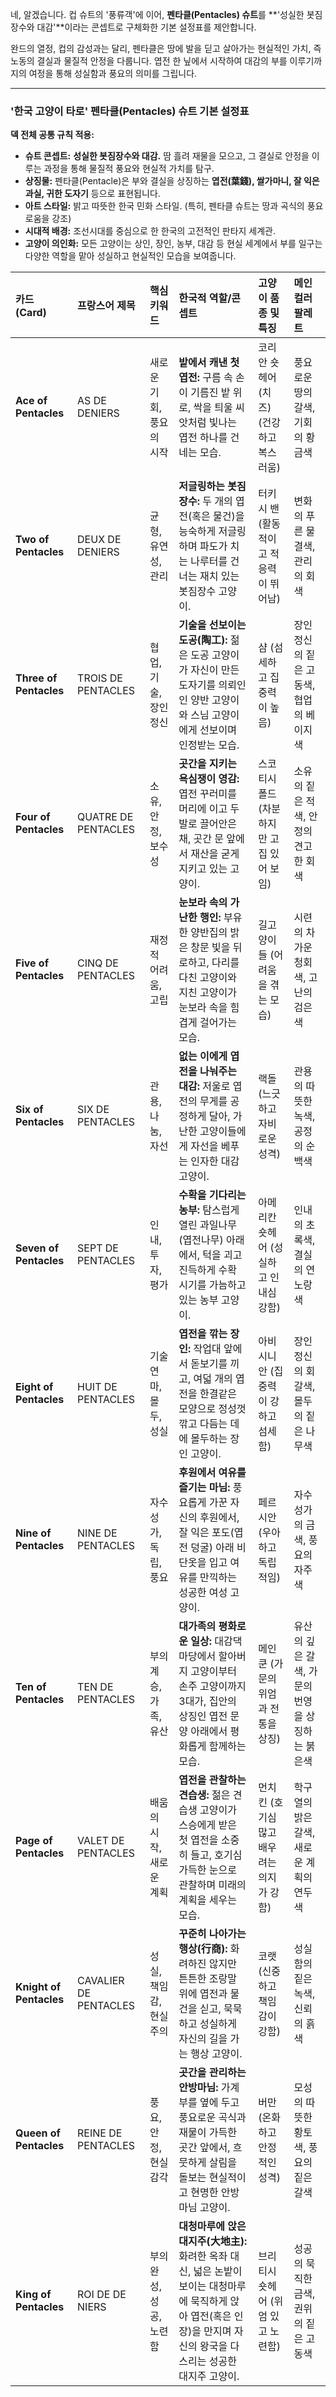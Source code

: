네, 알겠습니다. 컵 슈트의 '풍류객'에 이어, **펜타클(Pentacles) 슈트**를 **'성실한 봇짐장수와 대감'**이라는 콘셉트로 구체화한 기본 설정표를 제안합니다.

완드의 열정, 컵의 감성과는 달리, 펜타클은 땅에 발을 딛고 살아가는 현실적인 가치, 즉 노동의 결실과 물질적 안정을 다룹니다. 엽전 한 닢에서 시작하여 대감의 부를 이루기까지의 여정을 통해 성실함과 풍요의 의미를 그립니다.

---

### **'한국 고양이 타로' 펜타클(Pentacles) 슈트 기본 설정표**

**덱 전체 공통 규칙 적용:**
*   **슈트 콘셉트:** **성실한 봇짐장수와 대감.** 땀 흘려 재물을 모으고, 그 결실로 안정을 이루는 과정을 통해 물질적 풍요와 현실적 가치를 탐구.
*   **상징물:** 펜타클(Pentacle)은 부와 결실을 상징하는 **엽전(葉錢), 쌀가마니, 잘 익은 과실, 귀한 도자기** 등으로 표현됩니다.
*   **아트 스타일:** 밝고 따뜻한 한국 민화 스타일. (특히, 펜타클 슈트는 땅과 곡식의 풍요로움을 강조)
*   **시대적 배경:** 조선시대를 중심으로 한 한국의 고전적인 판타지 세계관.
*   **고양이 의인화:** 모든 고양이는 상인, 장인, 농부, 대감 등 현실 세계에서 부를 일구는 다양한 역할을 맡아 성실하고 현실적인 모습을 보여줍니다.

| 카드 (Card) | 프랑스어 제목 | 핵심 키워드 | 한국적 역할/콘셉트 | 고양이 품종 및 특징 | 메인 컬러 팔레트 |
| :--- | :--- | :--- | :--- | :--- | :--- |
| **Ace of Pentacles** | AS DE DENIERS | 새로운 기회, 풍요의 시작 | **밭에서 캐낸 첫 엽전:** 구름 속 손이 기름진 밭 위로, 싹을 틔울 씨앗처럼 빛나는 엽전 하나를 건네는 모습. | 코리안 숏헤어 (치즈) (건강하고 복스러움) | 풍요로운 땅의 갈색, 기회의 황금색 |
| **Two of Pentacles** | DEUX DE DENIERS | 균형, 유연성, 관리 | **저글링하는 봇짐장수:** 두 개의 엽전(혹은 물건)을 능숙하게 저글링하며 파도가 치는 나루터를 건너는 재치 있는 봇짐장수 고양이. | 터키시 밴 (활동적이고 적응력이 뛰어남) | 변화의 푸른 물결색, 관리의 회색 |
| **Three of Pentacles** | TROIS DE PENTACLES | 협업, 기술, 장인정신 | **기술을 선보이는 도공(陶工):** 젊은 도공 고양이가 자신이 만든 도자기를 의뢰인인 양반 고양이와 스님 고양이에게 선보이며 인정받는 모습. | 샴 (섬세하고 집중력이 높음) | 장인정신의 짙은 고동색, 협업의 베이지색 |
| **Four of Pentacles** | QUATRE DE PENTACLES | 소유, 안정, 보수성 | **곳간을 지키는 욕심쟁이 영감:** 엽전 꾸러미를 머리에 이고 두 발로 끌어안은 채, 곳간 문 앞에서 재산을 굳게 지키고 있는 고양이. | 스코티시 폴드 (차분하지만 고집 있어 보임) | 소유의 짙은 적색, 안정의 견고한 회색 |
| **Five of Pentacles** | CINQ DE PENTACLES | 재정적 어려움, 고립 | **눈보라 속의 가난한 행인:** 부유한 양반집의 밝은 창문 빛을 뒤로하고, 다리를 다친 고양이와 지친 고양이가 눈보라 속을 힘겹게 걸어가는 모습. | 길고양이들 (어려움을 겪는 모습) | 시련의 차가운 청회색, 고난의 검은색 |
| **Six of Pentacles** | SIX DE PENTACLES | 관용, 나눔, 자선 | **없는 이에게 엽전을 나눠주는 대감:** 저울로 엽전의 무게를 공정하게 달아, 가난한 고양이들에게 자선을 베푸는 인자한 대감 고양이. | 랙돌 (느긋하고 자비로운 성격) | 관용의 따뜻한 녹색, 공정의 순백색 |
| **Seven of Pentacles** | SEPT DE PENTACLES | 인내, 투자, 평가 | **수확을 기다리는 농부:** 탐스럽게 열린 과일나무(엽전나무) 아래에서, 턱을 괴고 진득하게 수확 시기를 가늠하고 있는 농부 고양이. | 아메리칸 숏헤어 (성실하고 인내심 강함) | 인내의 초록색, 결실의 연노랑색 |
| **Eight of Pentacles** | HUIT DE PENTACLES | 기술 연마, 몰두, 성실 | **엽전을 깎는 장인:** 작업대 앞에서 돋보기를 끼고, 여덟 개의 엽전을 한결같은 모양으로 정성껏 깎고 다듬는 데에 몰두하는 장인 고양이. | 아비시니안 (집중력이 강하고 섬세함) | 장인정신의 회갈색, 몰두의 짙은 나무색 |
| **Nine of Pentacles** | NINE DE PENTACLES | 자수성가, 독립, 풍요 | **후원에서 여유를 즐기는 마님:** 풍요롭게 가꾼 자신의 후원에서, 잘 익은 포도(엽전 덩굴) 아래 비단옷을 입고 여유를 만끽하는 성공한 여성 고양이. | 페르시안 (우아하고 독립적임) | 자수성가의 금색, 풍요의 자주색 |
| **Ten of Pentacles** | TEN DE PENTACLES | 부의 계승, 가족, 유산 | **대가족의 평화로운 일상:** 대감댁 마당에서 할아버지 고양이부터 손주 고양이까지 3대가, 집안의 상징인 엽전 문양 아래에서 평화롭게 함께하는 모습. | 메인쿤 (가문의 위엄과 전통을 상징) | 유산의 깊은 갈색, 가문의 번영을 상징하는 붉은색 |
| **Page of Pentacles** | VALET DE PENTACLES | 배움의 시작, 새로운 계획 | **엽전을 관찰하는 견습생:** 젊은 견습생 고양이가 스승에게 받은 첫 엽전을 소중히 들고, 호기심 가득한 눈으로 관찰하며 미래의 계획을 세우는 모습. | 먼치킨 (호기심 많고 배우려는 의지가 강함) | 학구열의 밝은 갈색, 새로운 계획의 연두색 |
| **Knight of Pentacles** | CAVALIER DE PENTACLES | 성실, 책임감, 현실주의 | **꾸준히 나아가는 행상(行商):** 화려하진 않지만 튼튼한 조랑말 위에 엽전과 물건을 싣고, 묵묵하고 성실하게 자신의 길을 가는 행상 고양이. | 코랫 (신중하고 책임감이 강함) | 성실함의 짙은 녹색, 신뢰의 흙색 |
| **Queen of Pentacles** | REINE DE PENTACLES | 풍요, 안정, 현실 감각 | **곳간을 관리하는 안방마님:** 가계부를 옆에 두고 풍요로운 곡식과 재물이 가득한 곳간 앞에서, 흐뭇하게 살림을 돌보는 현실적이고 현명한 안방마님 고양이. | 버만 (온화하고 안정적인 성격) | 모성의 따뜻한 황토색, 풍요의 짙은 갈색 |
| **King of Pentacles** | ROI DE DE NIERS | 부의 완성, 성공, 노련함 | **대청마루에 앉은 대지주(大地主):** 화려한 옥좌 대신, 넓은 논밭이 보이는 대청마루에 묵직하게 앉아 엽전(혹은 인장)을 만지며 자신의 왕국을 다스리는 성공한 대지주 고양이. | 브리티시 숏헤어 (위엄 있고 노련함) | 성공의 묵직한 금색, 권위의 짙은 고동색 |
